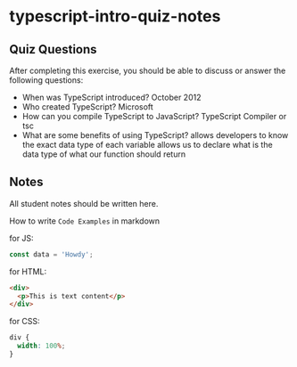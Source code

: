 # typescript-intro-quiz-notes

## Quiz Questions

After completing this exercise, you should be able to discuss or answer the following questions:

- When was TypeScript introduced?
  October 2012
- Who created TypeScript?
  Microsoft
- How can you compile TypeScript to JavaScript?
  TypeScript Compiler or tsc
- What are some benefits of using TypeScript?
  allows developers to know the exact data type of each variable
  allows us to declare what is the data type of what our function should return

## Notes

All student notes should be written here.

How to write `Code Examples` in markdown

for JS:

```js
const data = 'Howdy';
```

for HTML:

```html
<div>
  <p>This is text content</p>
</div>
```

for CSS:

```css
div {
  width: 100%;
}
```
